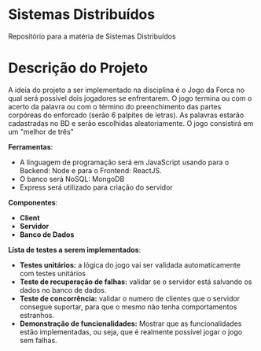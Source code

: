 # Sistemas Distribuídos
Repositório para a matéria de Sistemas Distribuídos

# Descrição do Projeto

A ideia do projeto a ser implementado na disciplina é o Jogo da Forca no qual será possível dois jogadores se enfrentarem.  O jogo termina ou com o acerto da palavra ou com o término do preenchimento das partes corpóreas do enforcado (serão 6 palpites de letras). As palavras estarão cadastradas no BD e serão escolhidas aleatoriamente. O jogo consistirá em um "melhor de três"

**Ferramentas**:
* A linguagem de programação será em JavaScript usando para o Backend: Node e para o Frontend: ReactJS.
* O banco será NoSQL: MongoDB
* Express será utilizado para criação do servidor

**Componentes**:

- **Client**
- **Servidor**
- **Banco de Dados**

**Lista de testes a serem implementados**:

- **Testes unitários:** a lógica do jogo vai ser validada automaticamente com testes unitários
- **Teste de recuperação de falhas:** validar se o servidor está salvando os dados no banco de dados.
- **Teste de concorrência:** validar o numero de clientes que o servidor consegue suportar, para que o mesmo não tenha comportamentos estranhos.
- **Demonstração de funcionalidades:** Mostrar que as funcionalidades estão implementadas, ou seja, que é realmente possível jogar o jogo sem falhas.
